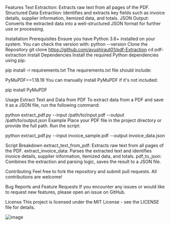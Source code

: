 Features
Text Extraction: Extracts raw text from all pages of the PDF.
Structured Data Extraction: Identifies and extracts key fields such as invoice details, supplier information, itemized data, and totals.
JSON Output: Converts the extracted data into a well-structured JSON format for further use or processing.


Installation
Prerequisites
Ensure you have Python 3.6+ installed on your system. You can check the version with:
python --version
Clone the Repository
git clone https://github.com/ayushiraut01/pdf-Extraction
cd pdf-extraction
Install Dependencies
Install the required Python dependencies using pip:

pip install -r requirements.txt
The requirements.txt file should include:

PyMuPDF==1.18.19
You can manually install PyMuPDF if it's not included:

pip install PyMuPDF

Usage
Extract Text and Data from PDF
To extract data from a PDF and save it as a JSON file, run the following command:

python extract_pdf.py --input /path/to/input.pdf --output /path/to/output.json
Example
Place your PDF file in the project directory or provide the full path.
Run the script:

python extract_pdf.py --input invoice_sample.pdf --output invoice_data.json


Script Breakdown
extract_text_from_pdf: Extracts raw text from all pages of the PDF.
extract_invoice_data: Parses the extracted text and identifies invoice details, supplier information, itemized data, and totals.
pdf_to_json: Combines the extraction and parsing logic, saves the result to a JSON file.


Contributing
Feel free to fork the repository and submit pull requests. All contributions are welcome!

Bug Reports and Feature Requests
If you encounter any issues or would like to request new features, please open an issue on GitHub.

License
This project is licensed under the MIT License - see the LICENSE file for details.

![image](https://github.com/user-attachments/assets/bd037d05-828a-4cdc-89e0-c3c99600fc42)
